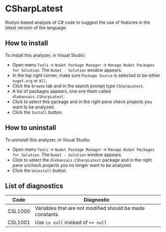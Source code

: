 # CSharpLatest

Roslyn-based analysis of C# code to suggest the use of features in the latest version of the language.

## How to install

To install this analyzer, in Visual Studio:

+ Open menu `Tools` -> `NuGet Package Manager` -> `Manage NuGet Packages for Solution`. The `NuGet - Solution` window appears.  
+ In the top right corner, make sure `Package Source` is selected to be either `nuget.org` or `All`.
+ Click the `Browse` tab and in the search prompt type `CSharpLatest`.
+ A list of packages appears, one one them called `dlebansais.CSharpLatest`.
+ Click to select this package and in the right pane check projects you want to be analyzed.
+ Click the `Install` button.

## How to uninstall

To uninstall this analyzer, in Visual Studio:

+ Open menu `Tools` -> `NuGet Package Manager` -> `Manage NuGet Packages for Solution`. The `NuGet - Solution` window appears.  
+ Click to select the `dlebansais.CSharpLatest` package and in the right pane uncheck projects you no longer want to be analyzed.
+ Click the `Uninstall` button.
 
## List of diagnostics

| Code    | Diagnostic                                                |
| ------- | --------------------------------------------------------- |
| CSL1000 | Variables that are not modified should be made constants. |
| CSL1001 | Use `is null` instead of `== null`                        |
